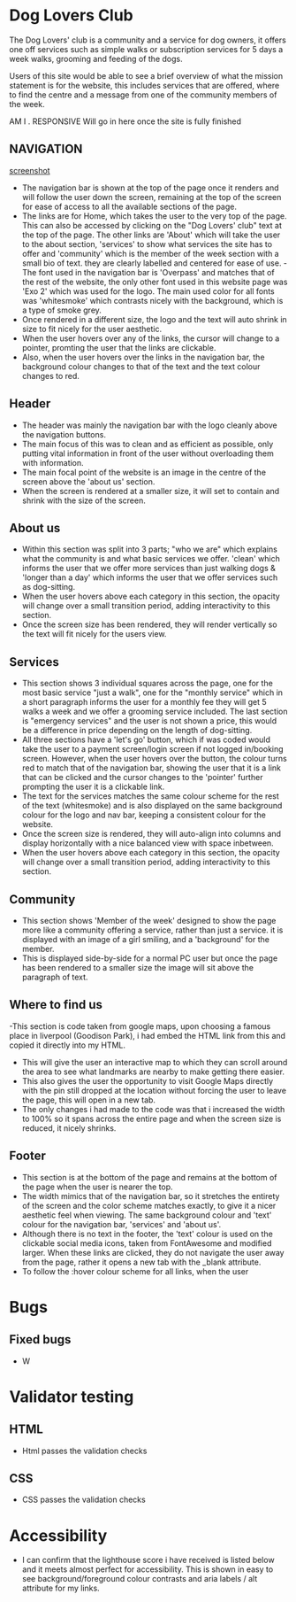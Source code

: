 # Dog Lovers Club

The Dog Lovers' club is a community and a service for dog owners, it offers one off services such as simple walks or subscription services for 5 days a week walks, grooming and feeding of the dogs.

Users of this site would be able to see a brief overview of what the mission statement is for the website, this includes services that are offered, where to find the centre and a message from one of the community members of the week.

AM I . RESPONSIVE Will go in here once the site is fully finished

## NAVIGATION

[screenshot](nav-bar.jpg)
- The navigation bar is shown at the top of the page once it renders and will follow the user down the screen, remaining at the top of the screen for ease of access to all the available sections of the page.
- The links are for Home, which takes the user to the very top of the page. This can also be accessed by clicking on the "Dog Lovers' club" text at the top of the page. The other links are 'About' which will take the user to the about section, 'services' to show what services the site has to offer and 'community' which is the member of the week section with a small bio of text. they are clearly labelled and centered for ease of use.
-The font used in the navigation bar is 'Overpass' and matches that of the rest of the website, the only other font used in this website page was 'Exo 2' which was used for the logo. The main used color for all fonts was 'whitesmoke' which contrasts nicely with the background, which is a type of smoke grey. 
- Once rendered in a different size, the logo and the text will auto shrink in size to fit nicely for the user aesthetic.
- When the user hovers over any of the links, the cursor will change to a pointer, promting the user that the links are clickable.
- Also, when the user hovers over the links in the navigation bar, the background colour changes to that of the text and the text colour changes to red. 


## Header
- The header was mainly the navigation bar with the logo cleanly above the navigation buttons.
- The main focus of this was to clean and as efficient as possible, only putting vital information in front of the user without overloading them with information.
- The main focal point of the website is an image in the centre of the screen above the 'about us' section.
- When the screen is rendered at a smaller size, it will set to contain and shrink with the size of the screen.

## About us
- Within this section was split into 3 parts; "who we are" which explains what the community is and what basic services we offer.  'clean' which informs the user that we offer more services than just walking dogs & 'longer than a day' which  informs the user that we offer services such as dog-sitting.
- When the user hovers above each category in this section, the opacity will change over a small transition period, adding interactivity to this section.
- Once the screen size has been rendered, they will render vertically so the text will fit nicely for the users view.

## Services
- This section shows 3 individual squares across the page, one for the most basic service "just a walk", one for the "monthly service" which in a short paragraph informs the user for a monthly fee they will get 5 walks a week and we offer a grooming service included. The last section is "emergency services" and the user is not shown a price, this would be a difference in price depending on the length of dog-sitting. 
- All three sections have a 'let's go' button, which if was coded would take the user to a payment screen/login screen if not logged in/booking screen. However, when the user hovers over the button, the colour turns red to match that of the navigation bar, showing the user that it is a link that can be clicked and the cursor changes to the 'pointer' further prompting the user it is a clickable link.
- The text for the services matches the same colour scheme for the rest of the text (whitesmoke) and is also displayed on the same background colour for the logo and nav bar, keeping a consistent colour for the website.
- Once the screen size is rendered, they will auto-align into columns and display horizontally with a nice balanced view with space inbetween.
- When the user hovers above each category in this section, the opacity will change over a small transition period, adding interactivity to this section.


## Community
- This section shows 'Member of the week' designed to show the page more like a community offering a service, rather than just a service. it is displayed with an image of a girl smiling, and a 'background' for the member.
- This is displayed side-by-side for a normal PC user but once the page has been rendered to a smaller size the image will sit above the paragraph of text.

## Where to find us
-This section is code taken from google maps, upon choosing a famous place in liverpool (Goodison Park), i had embed the HTML link from this and copied it directly into my HTML.
- This will give the user an interactive map to which they can scroll around the area to see what landmarks are nearby to make getting there easier.
- This also gives the user the opportunity to visit Google Maps directly with the pin still dropped at the location without forcing the user to leave the page, this will open in a new tab.
- The only changes i had made to the code was that i increased the width to 100% so it spans across the entire page and when the screen size is reduced, it nicely shrinks.

## Footer
- This section is at the bottom of the page and remains at the bottom of the page when the user is nearer the top.
- The width mimics that of the navigation bar, so it stretches the entirety of the screen and the color scheme matches exactly, to give it a nicer aesthetic feel when viewing. The same background colour and 'text' colour for the navigation bar, 'services' and 'about us'.
- Although there is no text in the footer, the 'text' colour is used on the clickable social media icons, taken from FontAwesome and modified larger. When these links are clicked, they do not navigate the user away from the page, rather it opens a new tab with the _blank attribute.
- To follow the :hover colour scheme for all links, when the user 

# Bugs

## Fixed bugs
- W


# Validator testing
## HTML
- Html passes the validation checks

## CSS
- CSS passes the validation checks

# Accessibility
- I can confirm that the lighthouse score i have received is listed below and it meets almost perfect for accessibility. This is shown in easy to see background/foreground colour contrasts and aria labels / alt attribute for my links. 